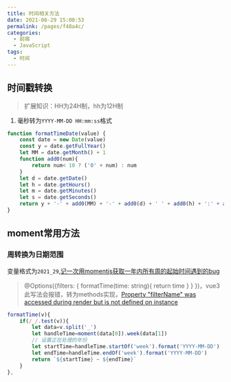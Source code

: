 ```yaml
---
title: 时间相关方法
date: 2021-06-29 15:00:53
permalink: /pages/f48a4c/
categories:
  - 前端
  - JavaScript
tags:
  - 时间
---
```

## 时间戳转换
> 扩展知识：HH为24H制，hh为12H制  
1. 毫秒转为`YYYY-MM-DD HH:mm:ss`格式
```js
function formatTimeDate(value) {
    const date = new Date(value)
    const y = date.getFullYear()
    let MM = date.getMonth() + 1
    function add0(num){
        return num< 10 ? ('0' + num) : num
    }
    let d = date.getDate()
    let h = date.getHours()
    let m = date.getMinutes()
    let s = date.getSeconds()
    return y + '-' + add0(MM) + '-' + add0(d) + ' ' + add0(h) + ':' + add0(m) + ':' + add0(s)
}
```
## moment常用方法
### 周转换为日期范围
变量格式为`2021_29`,[记一次用momentjs获取一年内所有周的起始时间遇到的bug](https://segmentfault.com/a/1190000022800160)
> @Options({filters: { formatTime(time: string){ return time } } })，vue3此写法会报错，转为methods实现，[Property "filterName" was accessed during render but is not defined on instance](https://github.com/vuejs/vue-class-component/issues/406)
```js
formatTime(v){
    if(/_/.test(v)){
        let data=v.split('_')
        let handleTime=moment(data[0]).week(data[1])
        // 设置正在处理的年份
        let startTime=handleTime.startOf('week').format('YYYY-MM-DD')
        let endTime=handleTime.endOf('week').format('YYYY-MM-DD')
        return `${startTime} ~ ${endTime}`
    }
},
```

